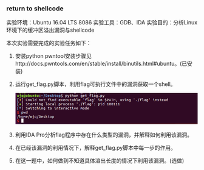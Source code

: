 ### return to shellcode

实验环境：Ubuntu 16.04 LTS 8086
实验工具：GDB、IDA
实验目的：分析Linux环境下的缓冲区溢出漏洞与shellcode

本次实验需要完成的实验任务如下：

1. 安装python pwntool安装步骤见http://docs.pwntools.com/en/stable/install/binutils.html#ubuntu。(已安装)

2. 运行get_flag.py脚本，利用flag可执行文件中的漏洞获取一个shell。

   ![](2.png)

3. 利用IDA Pro分析flag程序中存在什么类型的漏洞，并解释如何利用该漏洞。

4. 在已经该漏洞的利用情况下，解释get_flag.py脚本中每一步的作用。

5. 在这一题中，如何做到不知道具体溢出长度的情况下利用该漏洞。(选做)